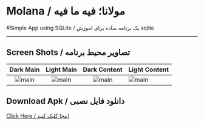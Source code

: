 # Molana / مولانا؛ فیه ما فیه

#Simple App using SQLite / یک برنامه ساده برای اموزش sqlite

---

## Screen Shots / تصاویر محیط برنامه
Dark Main | Light Main | Dark Content | Light Content
:------------------:|:-------------------:|:------------------:|:-------------------
![main](https://raw.githubusercontent.com/mehrankasebvatan/Molana/master/ScreenShots/Molana1.png) | ![main](https://raw.githubusercontent.com/mehrankasebvatan/Molana/master/ScreenShots/Molana2.png) | ![main](https://raw.githubusercontent.com/mehrankasebvatan/Molana/master/ScreenShots/Molana3.png) | ![main](https://raw.githubusercontent.com/mehrankasebvatan/Molana/master/ScreenShots/Molana4.png)

## Download Apk / دانلود فایل نصبی

[Click Here / اینجا کلیک کنید](https://raw.githubusercontent.com/mehrankasebvatan/Molana/master/app/release/Molana_1.0.1_Bazaar.apk)



